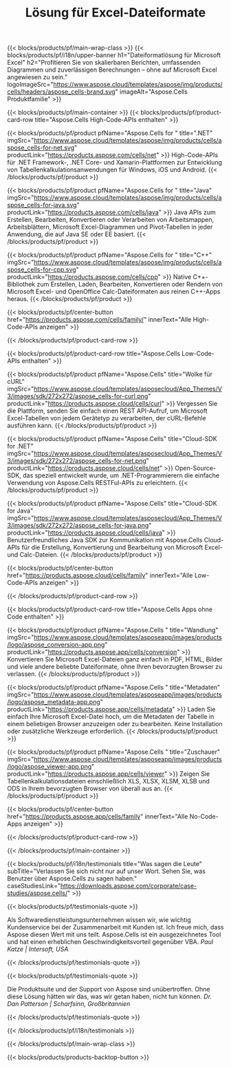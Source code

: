 ﻿---
title: Lösung für Excel-Dateiformate
weight: 7730
url: /de/
description: Erstellen Sie Anwendungen zur Bearbeitung von Excel-Dateien mit High-Code- oder Low-Code-APIs oder No-Code-Apps, um Excel-Dateien anzuzeigen, zu vergleichen, zu prüfen oder zu konvertieren.
---
{{< blocks/products/pf/main-wrap-class >}}
{{< blocks/products/pf/i18n/upper-banner h1="Dateiformatlösung für Microsoft Excel" h2="Profitieren Sie von skalierbaren Berichten, umfassenden Diagrammen und zuverlässigen Berechnungen – ohne auf Microsoft Excel angewiesen zu sein." logoImageSrc="https://www.aspose.cloud/templates/aspose/img/products/cells/headers/aspose_cells-brand.svg" imageAlt="Aspose.Cells Produktfamilie" >}}

{{< blocks/products/pf/main-container >}}
{{< blocks/products/pf/product-card-row title="Aspose.Cells High-Code-APIs enthalten" >}}

{{< blocks/products/pf/product pfName="Aspose.Cells for " title=".NET" imgSrc="https://www.aspose.cloud/templates/aspose/img/products/cells/aspose_cells-for-net.svg" productLink="https://products.aspose.com/cells/net" >}}
High-Code-APIs für .NET Framework-, .NET Core- und Xamarin-Plattformen zur Entwicklung von Tabellenkalkulationsanwendungen für Windows, iOS und Android.
{{< /blocks/products/pf/product >}}

{{< blocks/products/pf/product pfName="Aspose.Cells for " title="Java" imgSrc="https://www.aspose.cloud/templates/aspose/img/products/cells/aspose_cells-for-java.svg" productLink="https://products.aspose.com/cells/java" >}}
Java APIs zum Erstellen, Bearbeiten, Konvertieren oder Verarbeiten von Arbeitsmappen, Arbeitsblättern, Microsoft Excel-Diagrammen und Pivot-Tabellen in jeder Anwendung, die auf Java SE oder EE basiert.
{{< /blocks/products/pf/product >}}

{{< blocks/products/pf/product pfName="Aspose.Cells for " title="C++" imgSrc="https://www.aspose.cloud/templates/aspose/img/products/cells/aspose_cells-for-cpp.svg" productLink="https://products.aspose.com/cells/cpp" >}}
Native C++-Bibliothek zum Erstellen, Laden, Bearbeiten, Konvertieren oder Rendern von Microsoft Excel- und OpenOffice Calc-Dateiformaten aus reinen C++-Apps heraus.
{{< /blocks/products/pf/product >}}

{{< blocks/products/pf/center-button href="https://products.aspose.com/cells/family/" innerText="Alle High-Code-APIs anzeigen" >}}

{{< /blocks/products/pf/product-card-row >}}

{{< blocks/products/pf/product-card-row title="Aspose.Cells Low-Code-APIs enthalten" >}}

{{< blocks/products/pf/product pfName="Aspose.Cells" title="Wolke für cURL" imgSrc="https://www.aspose.cloud/templates/asposecloud/App_Themes/V3/images/sdk/272x272/aspose_cells-for-curl.png" productLink="https://products.aspose.cloud/cells/curl" >}}
Vergessen Sie die Plattform, senden Sie einfach einen REST API-Aufruf, um Microsoft Excel-Tabellen von jedem Gerätetyp zu verarbeiten, der cURL-Befehle ausführen kann.
{{< /blocks/products/pf/product >}}

{{< blocks/products/pf/product pfName="Aspose.Cells" title="Cloud-SDK for .NET" imgSrc="https://www.aspose.cloud/templates/asposecloud/App_Themes/V3/images/sdk/272x272/aspose_cells-for-net.png" productLink="https://products.aspose.cloud/cells/net" >}}
Open-Source-SDK, das speziell entwickelt wurde, um .NET-Programmierern die einfache Verwendung von Aspose.Cells RESTFul-APIs zu erleichtern.
{{< /blocks/products/pf/product >}}

{{< blocks/products/pf/product pfName="Aspose.Cells" title="Cloud-SDK for Java" imgSrc="https://www.aspose.cloud/templates/asposecloud/App_Themes/V3/images/sdk/272x272/aspose_cells-for-java.png" productLink="https://products.aspose.cloud/cells/java" >}}
Benutzerfreundliches Java SDK zur Kommunikation mit Aspose.Cells Cloud-APIs für die Erstellung, Konvertierung und Bearbeitung von Microsoft Excel- und Calc-Dateien.
{{< /blocks/products/pf/product >}}

{{< blocks/products/pf/center-button href="https://products.aspose.cloud/cells/family" innerText="Alle Low-Code-APIs anzeigen" >}}

{{< /blocks/products/pf/product-card-row >}}

{{< blocks/products/pf/product-card-row title="Aspose.Cells Apps ohne Code enthalten" >}}

{{< blocks/products/pf/product pfName="Aspose.Cells " title="Wandlung" imgSrc="https://www.aspose.cloud/templates/asposeapp/images/products/logo/aspose_conversion-app.png" productLink="https://products.aspose.app/cells/conversion" >}}
Konvertieren Sie Microsoft Excel-Dateien ganz einfach in PDF, HTML, Bilder und viele andere beliebte Dateiformate, ohne Ihren bevorzugten Browser zu verlassen.
{{< /blocks/products/pf/product >}}

{{< blocks/products/pf/product pfName="Aspose.Cells " title="Metadaten" imgSrc="https://www.aspose.cloud/templates/asposeapp/images/products/logo/aspose_metadata-app.png" productLink="https://products.aspose.app/cells/metadata" >}}
Laden Sie einfach Ihre Microsoft Excel-Datei hoch, um die Metadaten der Tabelle in einem beliebigen Browser anzuzeigen oder zu bearbeiten. Keine Installation oder zusätzliche Werkzeuge erforderlich. 
{{< /blocks/products/pf/product >}}

{{< blocks/products/pf/product pfName="Aspose.Cells " title="Zuschauer" imgSrc="https://www.aspose.cloud/templates/asposeapp/images/products/logo/aspose_viewer-app.png" productLink="https://products.aspose.app/cells/viewer" >}}
Zeigen Sie Tabellenkalkulationsdateien einschließlich XLS, XLSX, XLSM, XLSB und ODS in Ihrem bevorzugten Browser von überall aus an.
{{< /blocks/products/pf/product >}}

{{< blocks/products/pf/center-button href="https://products.aspose.app/cells/family" innerText="Alle No-Code-Apps anzeigen" >}}

{{< /blocks/products/pf/product-card-row >}}

{{< /blocks/products/pf/main-container >}}

{{< blocks/products/pf/i18n/testimonials title="Was sagen die Leute" subTitle="Verlassen Sie sich nicht nur auf unser Wort. Sehen Sie, was Benutzer über Aspose.Cells zu sagen haben." caseStudiesLink="https://downloads.aspose.com/corporate/case-studies/aspose.cells/" >}}

{{< blocks/products/pf/testimonials-quote >}}
<p class="first">
 Als Softwaredienstleistungsunternehmen wissen wir, wie wichtig Kundenservice bei der Zusammenarbeit mit Kunden ist. Ich freue mich, dass Aspose diesen Wert mit uns teilt. Aspose.Cells ist ein ausgezeichnetes Tool und hat einen erheblichen Geschwindigkeitsvorteil gegenüber VBA.
 <em>
  Paul Katze | Intersoft, USA
 </em>
</p>

{{< /blocks/products/pf/testimonials-quote >}}

{{< blocks/products/pf/testimonials-quote >}}
<p class="second">
 Die Produktsuite und der Support von Aspose sind unübertroffen. Ohne diese Lösung hätten wir das, was wir getan haben, nicht tun können.
 <em>
  Dr. Dan Patterson | Scharfsinn, Großbritannien
 </em>
</p>

{{< /blocks/products/pf/testimonials-quote >}}

{{< /blocks/products/pf/i18n/testimonials >}}

{{< /blocks/products/pf/main-wrap-class >}}

{{< blocks/products/products-backtop-button >}}
